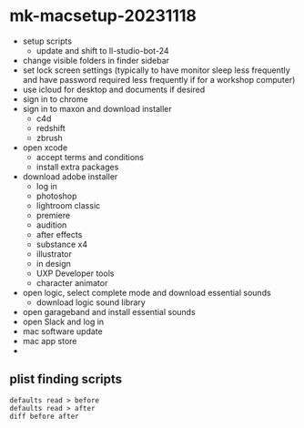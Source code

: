 # mk-macsetup-20231118

- setup scripts
    - update and shift to ll-studio-bot-24
- change visible folders in finder sidebar
- set lock screen settings (typically to have monitor sleep less frequently and have password required less frequently if for a workshop computer)
- use icloud for desktop and documents if desired
- sign in to chrome
- sign in to maxon and download installer
    - c4d
    - redshift
    - zbrush
- open xcode
    - accept terms and conditions
    - install extra packages
- download adobe installer
    - log in
    - photoshop
    - lightroom classic
    - premiere
    - audition
    - after effects
    - substance x4
    - illustrator
    - in design
    - UXP Developer tools
    - character animator
- open logic, select complete mode and download essential sounds
    - download logic sound library
- open garageband and install essential sounds
- open Slack and log in 
- mac software update
- mac app store
- 

## plist finding scripts

```
defaults read > before
defaults read > after
diff before after
```